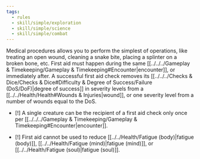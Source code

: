 ```yaml
---
tags:
  - rules
  - skill/simple/exploration
  - skill/simple/science
  - skill/simple/combat
---
```

Medical procedures allows you to perform the simplest of operations, like treating an open wound, cleaning a snake bite, placing a splinter on a broken bone, etc. First aid must happen during the same [[../../../Gameplay & Timekeeping/Gameplay & Timekeeping#Encounter|encounter]], or immediately after. A successful first aid check removes its [[../../../Checks & Dice/Checks & Dice#Difficulty & Degree of Success/Failure (DoS/DoF)|degree of success]] in severity levels from a [[../../Health/Health#Wounds & Injuries|wound]], or one severity level from a number of wounds equal to the DoS.

- [!] A single creature can be the recipient of a first aid check only once per [[../../../Gameplay & Timekeeping/Gameplay & Timekeeping#Encounter|encounter]].

- [!] First aid cannot be used to reduce [[../../Health/Fatigue (body)|fatigue (body)]], [[../../Health/Fatigue (mind)|fatigue (mind)]], or [[../../Health/Fatigue (soul)|fatigue (soul)]].
